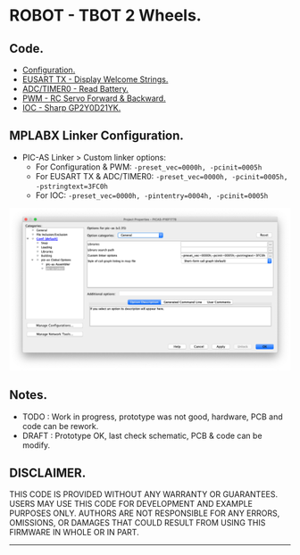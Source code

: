 # ROBOT - TBOT 2 Wheels.

## Code.

- [Configuration.](https://github.com/tronixio/robot-tbot/blob/main/Code/configuration.s)
- [EUSART TX - Display Welcome Strings.](https://github.com/tronixio/robot-tbot/blob/main/Code/eusart.s)
- [ADC/TIMER0 - Read Battery.](https://github.com/tronixio/robot-tbot/blob/main/Code/adc.s)
- [PWM - RC Servo Forward & Backward.](https://github.com/tronixio/robot-tbot/blob/main/Code/pwm.s)
- [IOC - Sharp GP2Y0D21YK.](https://github.com/tronixio/robot-tbot/blob/main/Code/gp2y0d21yk.s)

## MPLABX Linker Configuration.

- PIC-AS Linker > Custom linker options:
  - For Configuration & PWM: `-preset_vec=0000h, -pcinit=0005h`
  - For EUSART TX & ADC/TIMER0: `-preset_vec=0000h, -pcinit=0005h, -pstringtext=3FC0h`
  - For IOC: `-preset_vec=0000h, -pintentry=0004h, -pcinit=0005h`

![MPLABX Configuration](./extras/configuration.png)

## Notes.

- TODO : Work in progress, prototype was not good, hardware, PCB and code can be rework.
- DRAFT : Prototype OK, last check schematic, PCB & code can be modify.

## DISCLAIMER.

THIS CODE IS PROVIDED WITHOUT ANY WARRANTY OR GUARANTEES.
USERS MAY USE THIS CODE FOR DEVELOPMENT AND EXAMPLE PURPOSES ONLY.
AUTHORS ARE NOT RESPONSIBLE FOR ANY ERRORS, OMISSIONS, OR DAMAGES THAT COULD
RESULT FROM USING THIS FIRMWARE IN WHOLE OR IN PART.

---
